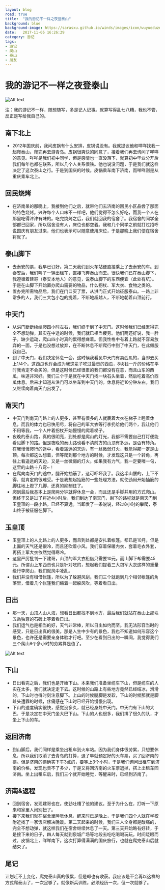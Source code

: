 ```yaml
---
layout: blog
road: true
title:  "我的游记不一样之夜登泰山"
background: blue
background-image: https://sarasxu.github.io/winds/images/icon/wuyueduzun.jpeg
date:   2017-11-05 16:26:29
category: 游记
tags:
- 游记
- 爬山
- 泰山
- 朋友
---
```


# 我的游记不一样之夜登泰山

![Alt text](https://sarasxu.github.io/winds/images/blog/taishan/taishan.jpeg)

注：我的游记不一样，随想随写，多是记人记事。就算写得乱七八糟，我也不管，反正是写给我自己的。

## 南下北上

* 2012年国庆前，我问皮锅有什么安排，皮锅说没有。我就提议他和咩咩找我一起爬泰山，爬完再去游青岛。皮锅很爽快的同意了，接着我们再去询问了咩咩的意见。咩咩是我们初中同学，但是感情也一直没落下，就算初中毕业分开后我们每年也都在联系，所以几个人关系很铁。他也说没问题，于是我们就这样决定了这次泰山之行。于是到国庆的时候，皮锅乘车南下济南，而咩咩则是从重庆乘车北上。

## 回民烧烤

* 在济南呆的那晚上，我接到他们之后，就带他们去济南的回民小区品尝了那面的特色烧烤。兴许每个人口味不一样吧，他们觉得不怎么好吃，而我一个人在那里吃得津津有味的。吃完烧烤之后，我们就回我的宿舍了。我宿舍的同学全部都已回家，所以宿舍没有人，床位也都空着。我和几个同学之前就打过招呼说国庆有朋友过来，他们也表示可以随意使用床位，于是那晚上我们便在宿舍将就了。

## 泰山脚下

* 去泰安的票，我早已订好，第二天我们到火车站便直接乘上了去泰安的车。到泰安后，我们叫了一辆出租车，直接飞奔泰山而去。很快我们已在泰山脚下，我遵循着建哥（泰安本地人）的意见，说泰山脚下的东西便宜（此处有坑）。于是在山脚下开始置办爬山需要的物品，什么拐杖、军大衣、食物之类的。
* 置办完所需物品后，我们在门口买了票，从洪门正式开始征服泰山。一路上非常多的人，我们三大包小包的提着，不断地超越人，不断地朝着山顶前行。

## 中天门

* 从洪门断断续续爬四小时左右，我们终于到了中天门。这时候我们已经累得完全不想动弹，其实在中途的时候，我们就已相当疲劳。他们两还好说，我一胖子，缺少运动，爬山四小时真的累得想瘫着。但我性格中有着上路就不容易放弃的一面，于是也没想过放弃，在不断休息不断爬行中到了中天门，在此佩服我自己。
* 到了中天门，我们决定休息一会，这时候我看见中天门有卖西瓜的，当即去买上1/4个。这西瓜也许会成为我这辈子吃过最贵的西瓜，8块钱一斤的价格在平时我肯定不会买的，但是这时候已经很累的我们都没有在意，而且山东的西瓜，味道非常好。我们三个于是就在中天门找一块石头坐着，然后吃着高价西瓜休息。后来才知道从洪门可以坐车到中天门的。休息将近10分钟左右，我们又继续向着南天门出发了。

## 南天门

* 中天门到南天门路上的人更多，甚至有很多的人就裹着大衣在梯子上睡着休息。而我的体力也已快用尽，将自己的军大衣等行李扔给他们两个，我让他们不用等我，一个人杵着拐杖开始慢慢的爬着梯子。
* 夜晚的泰山路，真的很明亮，到处都是爬山的灯光，我都不需要自己打灯便能看见脚下的路。但是夜晚的泰山路也看不清前方的山顶有多远，是否有转角。在我慢慢爬行的途中，看着遥远的天边，有一丝微弱灯火，我觉得那一定是山顶。每次都这么想着，但等爬到那个地方的时候，才发现这只是一个转角，再往上看遥远的天边，又是一丝微弱的灯火。如果我有力气，我一定要嚎一句，这里的山路十八弯~！
* 在爬向南天门的途中，腿开始抽筋了，这可吓坏我了。我这半山腰的，上下不得，就肯定的很难受。于是我想起抽筋的一些处理方法，就使劲用开始抽筋的脚往地上蹬了几脚，还真的抑制住了。
* 爬到最后我基本上是爬两分钟就得休息一会，而且还是手脚并用的方式爬山。但终于又是过了将近4小时后，我们到达了南天门，剩下的路程就是南天门到玉皇顶的一段小路，已经不算远。当即发了一条说说，经过8小时的攀爬，泰山终于被征服在脚下。

## 玉皇顶

* 玉皇顶上的人比路上的人更多，而且到处都是安扎着帐篷。都已是10月，但是上面的天气还是很冷，而且还吹着小风。我们穿着保暖内衣，套着毛衣外套，再搭上军大衣依然觉得寒冷。
* 这里严厉批判一下建哥，山顶的军大衣租借只需要10元，而山脚下却需要45元。所谓山上东西贵也只是针对吃的，想起我们提着三大包军大衣这样的重量级行李爬山，我们就风中凌乱。
* 我们并没有租借帐篷，所以为了躲避风刮，我们三个就跑到几个相邻帐篷的角落里，借着几个帐篷我们缩着一起躲风吹，等着看日出。

## 日出

* 那一天，山顶人山人海，想看日出都找不到地方，最后我们就站在泰山上那块五岳独尊的石碑上等着看日出。
* 我们运气也是相当的好，天气非常棒，所以日出如约而至。我无法形容当时的感受，只是日出真的很美，那是人生中少有的景色，我也不知道如何形容这个景色，也许还是需要亲身体验才行吧。至少在看到日出的一瞬间，我觉得我们三个爬山8个多小时的劳累算是值了。

![Alt text](https://sarasxu.github.io/winds/images/blog/taishan/wuyueduzun1.jpeg)

## 下山

* 日出看完之后，我们也是开始下山。本来我们准备坐缆车下山，但是缆车的人实在太多，我们就决定走下去。这时候的山路上有些地方竟然已经结冰，滑滑的，下山时也得时刻注意脚下。上山的时候腿脚是发软，下山的时候那就是脚趾头遭罪的时候，疼痛感在下山时已经开始慢慢出现。
* 下山的速度确实很快，感觉没多久，就已经身处中天门。中天门有下山的大巴，于是决定在中天门坐大巴下山。下山的人也很多，我们排了很久的队，才坐上下山的车。

## 返回济南

* 到山脚后，我们同样是乘坐出租车到火车站。因为我们身体很劳累，只想要休息，所以我们取消了去青岛的打算，退了早就预定好的火车票，买了回济南的票。但是济南的票确实下午3点的，要等上3个小时，于是我们询问出租车到济南的价格，发现也贵不了多少，于是又将回济南的火车票退掉，搭上出租车回济南。坐上出租车后，我们三个就开始睡觉，等醒来时，已经到济南了。

## 济南&返程

* 回到宿舍，发现建哥也在，使劲吐槽了他的建议。至于为什么在，打听一下原来和家里人闹别扭了。
* 接下来我们就在宿舍里睡觉休息，醒来时已是晚上，于是我们四个人就在学校附近找了一家饭店解决晚饭。第二天起来的时候，我们三人全身都是酸痛的，完全不想动弹，就这样我们在宿舍继续休息了一天。第三天开始略有好转，于是接下来的日子，四人每天就到泉城广场等地段去吃吃喝喝玩玩。时间眨眼而过，皮锅北上，咩咩南下，这次打算得满满的国庆旅行，也就在爬完泰山后就结束了。

## 尾记

计划赶不上变化，爬完泰山真的很累，但是却也有收获。我应该是不会再以这样的方式爬泰山了，一次足够了。就像新兵训练，必须经历一次，但一次就够了。